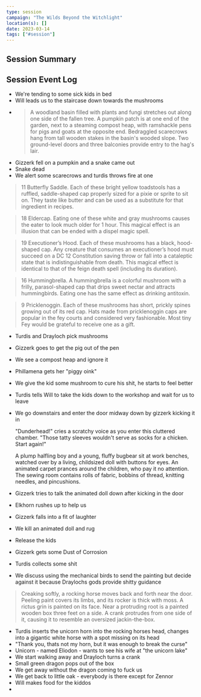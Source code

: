 ```yaml
---
type: session
campaign: "The Wilds Beyond the Witchlight"
location(s): []
date: 2023-03-14
tags: ["#session"]
---
```


## Session Summary

## Session Event Log

- We're tending to some sick kids in bed
- Will leads us to the staircase down towards the mushrooms
- > A woodland basin filled with plants and fungi stretches out along one side of the fallen tree. A pumpkin patch is at one end of the garden, next to a steaming compost heap, with ramshackle pens for pigs and goats at the opposite end. Bedraggled scarecrows hang from tall wooden stakes in the basin's wooded slope. Two ground-level doors and three balconies provide entry to the hag's lair.
- Gizzerk fell on a pumpkin and a snake came out
- Snake dead
- We alert some scarecrows and turdis throws fire at one
> 11 Butterfly Saddle. Each of these bright yellow toadstools has a ruffled, saddle-shaped cap properly sized for a pixie or sprite to sit on. They taste like butter and can be used as a substitute for that ingredient in recipes.

> 18 Eldercap. Eating one of these white and gray mushrooms causes the eater to look much older for 1 hour. This magical effect is an illusion that can be ended with a dispel magic spell.

> 19 Executioner’s Hood. Each of these mushrooms has a black, hood-shaped cap. Any creature that consumes an executioner’s hood must succeed on a DC 12 Constitution saving throw or fall into a cataleptic state that is indistinguishable from death. This magical effect is identical to that of the feign death spell (including its duration).

> 16 Hummingbrella. A hummingbrella is a colorful mushroom with a frilly, parasol-shaped cap that drips sweet nectar and attracts hummingbirds. Eating one has the same effect as drinking antitoxin.

> 9 Pricklenoggin. Each of these mushrooms has short, prickly spines growing out of its red cap. Hats made from pricklenoggin caps are popular in the fey courts and considered very fashionable. Most tiny Fey would be grateful to receive one as a gift.
- Turdis and Drayloch pick mushrooms
- Gizzerk goes to get the pig out of the pen
- We see a compost heap and ignore it
- Phillamena gets her "piggy oink"
- We give the kid some mushroom to cure his shit, he starts to feel better
- Turdis tells Will to take the kids down to the workshop and wait for us to leave
- We go downstairs and enter the door midway down by gizzerk kicking it in

	"Dunderhead!" cries a scratchy voice as you enter this cluttered chamber. "Those tatty sleeves wouldn't serve as socks for a chicken. Start again!"

	A plump halfling boy and a young, fluffy bugbear sit at work benches, watched over by a living, childsized doll with buttons for eyes. An animated carpet prances around the children, who pay it no attention. The sewing room contains rolls of fabric, bobbins of thread, knitting needles, and pincushions.

- Gizzerk tries to talk the animated doll down after kicking in the door
- Elkhorn rushes up to help us
- Gizzerk falls into a fit of laughter
- We kill an animated doll and rug
- Release the kids
- Gizzerk gets some Dust of Corrosion
- Turdis collects some shit
- We discuss using the mechanical birds to send the painting but decide against it because Draylochs gods provide shitty guidance
>Creaking softly, a rocking horse moves back and forth near the door. Peeling paint covers its limbs, and its rocker is thick with moss. A rictus grin is painted on its face. Near a protruding root is a painted wooden box three feet on a side. A crank protrudes from one side of it, causing it to resemble an oversized jackin-the-box.

- Turdis inserts the unicorn horn into the rocking horses head, changes into a gigantic white horse with a spot missing on its head
- "Thank you, thats not my horn, but it was enough to break the curse"
- Unicorn - named Eliodon - wants to see his wife at "the unicorn lake"
- We start walking away and Drayloch turns a crank
- Small green dragon pops out of the box
- We get away without the dragon coming to fuck us
- We get back to little oak - everybody is there except for Zennor
- Will makes food for the kiddos
- 